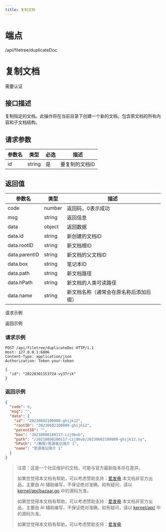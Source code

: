 ```yaml
---
title: 复制文档
---
```

# 端点

/api/filetree/duplicateDoc

# 复制文档

需要认证

## 接口描述

复制指定的文档。此操作将在当前目录下创建一个新的文档，包含原文档的所有内容和子文档结构。

## 请求参数

| 参数名 | 类型 | 必选 | 描述 |
| --- | --- | --- | --- |
| id | string | 是 | 要复制的文档ID |

## 返回值

| 参数名 | 类型 | 描述 |
| --- | --- | --- |
| code | number | 返回码，0表示成功 |
| msg | string | 返回信息 |
| data | object | 返回数据 |
| data.id | string | 新创建的文档ID |
| data.rootID | string | 新文档根ID |
| data.parentID | string | 新文档的父文档ID |
| data.box | string | 笔记本ID |
| data.path | string | 新文档路径 |
| data.hPath | string | 新文档的人类可读路径 |
| data.name | string | 新文档名称（通常会在原名称后添加后缀） |

请求示例

返回示例

### 请求示例

```
POST /api/filetree/duplicateDoc HTTP/1.1
Host: 127.0.0.1:6806
Content-Type: application/json
Authorization: Token your-token

{
  "id": "20220301153724-vy37rik"
}
```

### 返回示例

```json
{
  "code": 0,
  "msg": "",
  "data": {
    "id": "20230602100000-ghijk12",
    "rootID": "20230602100000-ghijk12",
    "parentID": "",
    "box": "20210808180117-czj9bvb",
    "path": "/20210808180117-czj9bvb/20230602100000-ghijk12.sy",
    "hPath": "/教程/思源笔记简介 1",
    "name": "思源笔记简介 1"
  }
}
```

> 注意：这是一个社区维护的文档，可能与官方最新版本存在差异。
> 
> 如果您觉得本文档有帮助，可以考虑赞助支持：[爱发电](https://afdian.com/a/leolee9086?tab=feed)
> 本文档非官方出品，主要由 AI 辅助编写，不保证绝对准确。如有疑问，请以 [kernel/api/bazaar.go](https://github.com/siyuan-note/siyuan/blob/master/kernel/api/bazaar.go) 中的源码为准。
> 
> 如果您觉得本文档有帮助，可以考虑赞助支持：[爱发电](https://afdian.com/a/leolee9086?tab=feed)
> 本文档非官方出品，主要由 AI 辅助编写，不保证绝对准确。如有疑问，请以 [kernel/api/](https://github.com/siyuan-note/siyuan/blob/master/kernel/api/) 中的源码为准。
> 
> 如果您觉得本文档有帮助，可以考虑赞助支持：[爱发电](https://afdian.com/a/leolee9086?tab=feed)
